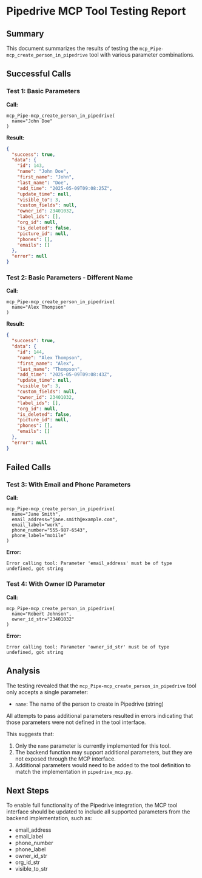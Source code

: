 # Pipedrive MCP Tool Testing Report

## Summary
This document summarizes the results of testing the `mcp_Pipe-mcp_create_person_in_pipedrive` tool with various parameter combinations.

## Successful Calls

### Test 1: Basic Parameters
**Call:**
```
mcp_Pipe-mcp_create_person_in_pipedrive(
  name="John Doe"
)
```

**Result:**
```json
{
  "success": true,
  "data": {
    "id": 143,
    "name": "John Doe",
    "first_name": "John",
    "last_name": "Doe",
    "add_time": "2025-05-09T09:08:25Z",
    "update_time": null,
    "visible_to": 3,
    "custom_fields": null,
    "owner_id": 23401032,
    "label_ids": [],
    "org_id": null,
    "is_deleted": false,
    "picture_id": null,
    "phones": [],
    "emails": []
  },
  "error": null
}
```

### Test 2: Basic Parameters - Different Name
**Call:**
```
mcp_Pipe-mcp_create_person_in_pipedrive(
  name="Alex Thompson"
)
```

**Result:**
```json
{
  "success": true,
  "data": {
    "id": 144,
    "name": "Alex Thompson",
    "first_name": "Alex",
    "last_name": "Thompson",
    "add_time": "2025-05-09T09:08:43Z",
    "update_time": null,
    "visible_to": 3,
    "custom_fields": null,
    "owner_id": 23401032,
    "label_ids": [],
    "org_id": null,
    "is_deleted": false,
    "picture_id": null,
    "phones": [],
    "emails": []
  },
  "error": null
}
```

## Failed Calls

### Test 3: With Email and Phone Parameters
**Call:**
```
mcp_Pipe-mcp_create_person_in_pipedrive(
  name="Jane Smith",
  email_address="jane.smith@example.com",
  email_label="work",
  phone_number="555-987-6543",
  phone_label="mobile"
)
```

**Error:**
```
Error calling tool: Parameter 'email_address' must be of type undefined, got string
```

### Test 4: With Owner ID Parameter
**Call:**
```
mcp_Pipe-mcp_create_person_in_pipedrive(
  name="Robert Johnson",
  owner_id_str="23401032"
)
```

**Error:**
```
Error calling tool: Parameter 'owner_id_str' must be of type undefined, got string
```

## Analysis

The testing revealed that the `mcp_Pipe-mcp_create_person_in_pipedrive` tool only accepts a single parameter:
- `name`: The name of the person to create in Pipedrive (string)

All attempts to pass additional parameters resulted in errors indicating that those parameters were not defined in the tool interface. 

This suggests that:
1. Only the `name` parameter is currently implemented for this tool.
2. The backend function may support additional parameters, but they are not exposed through the MCP interface.
3. Additional parameters would need to be added to the tool definition to match the implementation in `pipedrive_mcp.py`.

## Next Steps

To enable full functionality of the Pipedrive integration, the MCP tool interface should be updated to include all supported parameters from the backend implementation, such as:
- email_address
- email_label
- phone_number
- phone_label
- owner_id_str
- org_id_str
- visible_to_str 